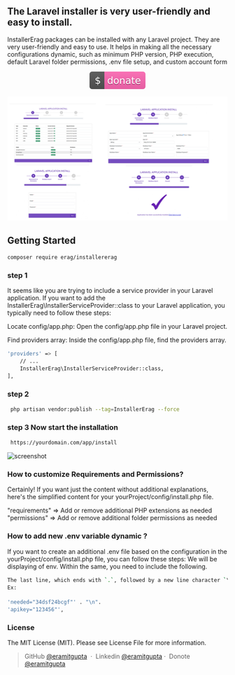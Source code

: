 
## The Laravel installer is very user-friendly and easy to install.

InstallerErag packages can be installed with any Laravel project. They are very user-friendly and easy to use. It helps in making all the necessary configurations dynamic, such as minimum PHP version, PHP execution, default Laravel folder permissions, .env file setup, and custom account form


<p align="center">
  <a href="https://paypal.me/teamdevgeek">
    <img src="https://github.com/eramitgupta/server-commands/blob/main/%24-donate-ff69b4.svg">
  </a>
</p>

![screenshot](https://raw.githubusercontent.com/eramitgupta/files/main/Laravel-InstallerErag.jpg)

## Getting Started

```bash
composer require erag/installererag
```

### step 1

It seems like you are trying to include a service provider in your Laravel application. If you want to add the InstallerErag\InstallerServiceProvider::class to your Laravel application, you typically need to follow these steps:

Locate config/app.php:
Open the config/app.php file in your Laravel project.

Find providers array:
Inside the config/app.php file, find the providers array.

```bash
'providers' => [
    // ...
    InstallerErag\InstallerServiceProvider::class,
],
```

### step 2

```bash
 php artisan vendor:publish --tag=InstallerErag --force
```

### step 3 Now start the installation

```bash
 https://yourdomain.com/app/install
```

![screenshot](https://raw.githubusercontent.com/eramitgupta/files/main/InstallerErag.gif)

### How to customize Requirements and Permissions?

Certainly! If you want just the content without additional explanations, here's the simplified content for your yourProject/config/install.php file.

"requirements" => Add or remove additional PHP extensions as needed <br>
"permissions" => Add or remove additional folder permissions as needed

### How to add new .env variable dynamic ?
If you want to create an additional .env file based on the configuration in the yourProject/config/install.php file, you can follow these steps:
We will be displaying of env. Within the same, you need to include the following.<br>

```bash
The last line, which ends with `.`, followed by a new line character `\n`, will not persist.
Ex:

'needed="34dsf24bcgf"' . "\n".
'apikey="123456"',
```



### License

The MIT License (MIT). Please see License File for more information.

> GitHub [@eramitgupta](https://github.com/eramitgupta) &nbsp;&middot;&nbsp;
> Linkedin [@eramitgupta](https://www.linkedin.com/in/eramitgupta/)&nbsp;&middot;&nbsp;
> Donote [@eramitgupta](https://paypal.me/teamdevgeek/)

